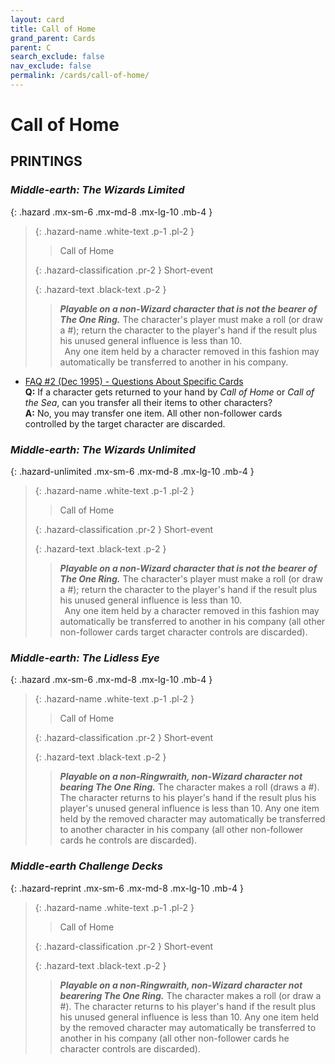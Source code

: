 ```yaml
---
layout: card
title: Call of Home
grand_parent: Cards
parent: C
search_exclude: false
nav_exclude: false
permalink: /cards/call-of-home/
---
```


# Call of Home


## PRINTINGS


### _Middle-earth: The Wizards Limited_

{: .hazard .mx-sm-6 .mx-md-8 .mx-lg-10 .mb-4 }
> {: .hazard-name .white-text .p-1 .pl-2 }
> > <div class="hazard-mp"></div>
> > <div class="card-name">Call of Home</div>
>
> {: .hazard-classification .pr-2 }
> Short-event
>
> {: .hazard-text .black-text .p-2 }
> > ***Playable on a non-Wizard character that is not the bearer of The One Ring.*** The character's player must make a roll (or draw a #); return the character to the player's hand if the result plus his unused general influence is less than 10. <br>&ensp;Any one item held by a character removed in this fashion may automatically be transferred to another in his company. 
>

 - [FAQ #2 (Dec 1995) - Questions About Specific Cards](/original/rulings/faq-2/#questions-about-specific-cards)<br>**Q:** If a character gets returned to your hand by _Call of Home_ or _Call of the Sea_, can you transfer all their items to other characters?<br>**A:** No, you may transfer one item. All other non-follower cards controlled by the target character are discarded.

### _Middle-earth: The Wizards Unlimited_

{: .hazard-unlimited .mx-sm-6 .mx-md-8 .mx-lg-10 .mb-4 }
> {: .hazard-name .white-text .p-1 .pl-2 }
> > <div class="hazard-mp"></div>
> > <div class="card-name">Call of Home</div>
>
> {: .hazard-classification .pr-2 }
> Short-event
>
> {: .hazard-text .black-text .p-2 }
> > ***Playable on a non-Wizard character that is not the bearer of The One Ring.*** The character's player must make a roll (or draw a #); return the character to the player's hand if the result plus his unused general influence is less than 10. <br>&ensp;Any one item held by a character removed in this fashion may automatically be transferred to another in his company (all other non-follower cards target character controls are discarded). 
>

### _Middle-earth: The Lidless Eye_

{: .hazard .mx-sm-6 .mx-md-8 .mx-lg-10 .mb-4 }
> {: .hazard-name .white-text .p-1 .pl-2 }
> > <div class="hazard-mp"></div>
> > <div class="card-name">Call of Home</div>
>
> {: .hazard-classification .pr-2 }
> Short-event
>
> {: .hazard-text .black-text .p-2 }
> > ***Playable on a non-Ringwraith, non-Wizard character not bearing The One Ring.*** The character makes a roll (draws a #). The character returns to his player's hand if the result plus his player's unused general influence is less than 10. Any one item held by the removed character may automatically be transferred to another character in his company (all other non-follower cards he controls are discarded). 
>

### _Middle-earth Challenge Decks_

{: .hazard-reprint .mx-sm-6 .mx-md-8 .mx-lg-10 .mb-4 }
> {: .hazard-name .white-text .p-1 .pl-2 }
> > <div class="hazard-mp"></div>
> > <div class="card-name">Call of Home</div>
>
> {: .hazard-classification .pr-2 }
> Short-event
>
> {: .hazard-text .black-text .p-2 }
> > ***Playable on a non-Ringwraith, non-Wizard character not bearering The One Ring.*** The character makes a roll (or draw a #). The character returns to his player's hand if the result plus his unused general influence is less than 10. Any one item held by the removed character may automatically be transferred to another in his company (all other non-follower cards he character controls are discarded). 
>
